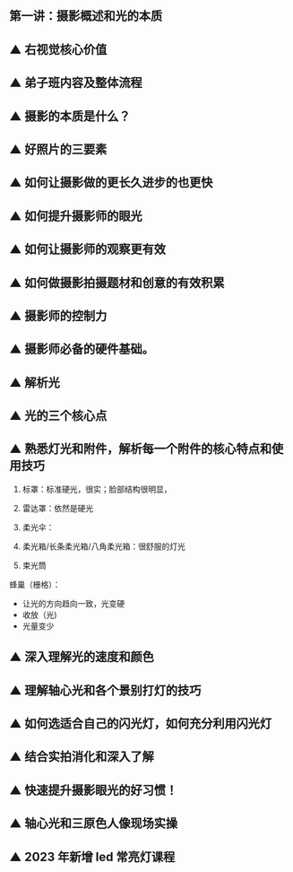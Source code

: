 ## 第一讲：摄影概述和光的本质


## ▲ 右视觉核心价值



## ▲ 弟子班内容及整体流程



## ▲ 摄影的本质是什么？



## ▲ 好照片的三要素



## ▲ 如何让摄影做的更长久进步的也更快



## ▲ 如何提升摄影师的眼光



## ▲ 如何让摄影师的观察更有效



## ▲ 如何做摄影拍摄题材和创意的有效积累



## ▲ 摄影师的控制力



## ▲ 摄影师必备的硬件基础。



## ▲ 解析光



## ▲ 光的三个核心点



## ▲ 熟悉灯光和附件，解析每一个附件的核心特点和使用技巧

1. 标罩：标准硬光，很实；脸部结构很明显，

2. 雷达罩：依然是硬光

3. 柔光伞：

4. 柔光箱/长条柔光箱/八角柔光箱：很舒服的灯光

5. 束光筒

蜂巢（栅格）：
- 让光的方向趋向一致，光变硬
- 收放（光)
- 光量变少


## ▲ 深入理解光的速度和颜色



## ▲ 理解轴心光和各个景别打灯的技巧



## ▲ 如何选适合自己的闪光灯，如何充分利用闪光灯



## ▲ 结合实拍消化和深入了解



## ▲ 快速提升摄影眼光的好习惯！



## ▲ 轴心光和三原色人像现场实操 



## ▲ 2023 年新增 led 常亮灯课程
